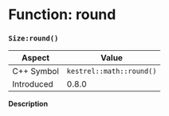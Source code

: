 
# Function: round
### `Size:round()`

| Aspect | Value |
| --- | --- |
| C++ Symbol | `kestrel::math::round()` |
| Introduced | 0.8.0 |

**Description**


